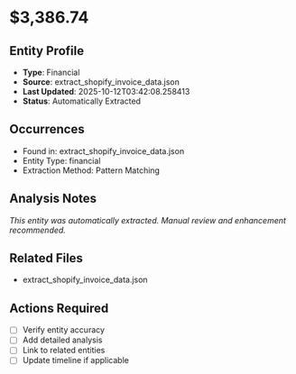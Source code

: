 # $3,386.74

## Entity Profile
- **Type**: Financial
- **Source**: extract_shopify_invoice_data.json
- **Last Updated**: 2025-10-12T03:42:08.258413
- **Status**: Automatically Extracted

## Occurrences
- Found in: extract_shopify_invoice_data.json
- Entity Type: financial
- Extraction Method: Pattern Matching

## Analysis Notes
*This entity was automatically extracted. Manual review and enhancement recommended.*

## Related Files
- extract_shopify_invoice_data.json

## Actions Required
- [ ] Verify entity accuracy
- [ ] Add detailed analysis
- [ ] Link to related entities
- [ ] Update timeline if applicable
